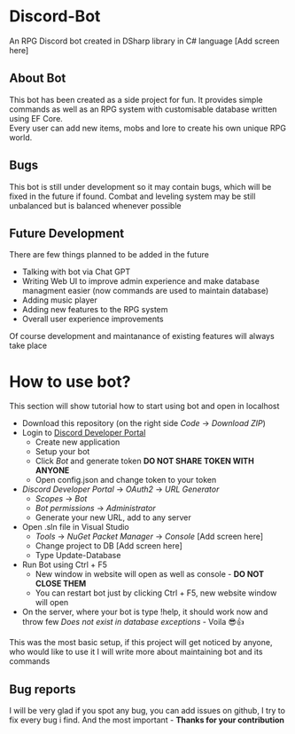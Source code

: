 # Discord-Bot
An RPG Discord bot created in DSharp library in C# language
[Add screen here]

## About Bot
This bot has been created as a side project for fun. It provides simple commands as well as an RPG system with customisable database written using EF Core.  
Every user can add new items, mobs and lore to create his own unique RPG world.

## Bugs
This bot is still under development so it may contain bugs, which will be fixed in the future if found. Combat and leveling system may be still unbalanced but is balanced whenever
possible

## Future Development
There are few things planned to be added in the future
- Talking with bot via Chat GPT
- Writing Web UI to improve admin experience and make database managment easier (now commands are used to maintain database)
- Adding music player 
- Adding new features to the RPG system
- Overall user experience improvements

Of course development and maintanance of existing features will always take place

# How to use bot?
This section will show tutorial how to start using bot and open in localhost
- Download this repository (on the right side *Code* -> *Download ZIP*)
- Login to [Discord Developer Portal](https://discord.com/developers/applications)
  + Create new application
  + Setup your bot
  + Click *Bot* and generate token **DO NOT SHARE TOKEN WITH ANYONE**
  + Open config.json and change token to your token
- *Discord Developer Portal* -> *OAuth2* -> *URL Generator*
  + *Scopes* -> *Bot*
  + *Bot permissions* -> *Administrator*
  + Generate your new URL, add to any server
- Open .sln file in Visual Studio
   + *Tools* -> *NuGet Packet Manager* -> *Console* [Add screen here]
   + Change project to DB [Add screen here]
   + Type Update-Database
- Run Bot using Ctrl + F5
   + New window in website will open as well as console - **DO NOT CLOSE THEM**
   + You can restart bot just by clicking Ctrl + F5, new website window will open
- On the server, where your bot is type !help, it should work now and throw few *Does not exist in database exceptions* - Voila  😎👍

This was the most basic setup, if this project will get noticed by anyone, who would like to use it I will write more about maintaining bot and its commands

## Bug reports
I will be very glad if you spot any bug, you can add issues on github, I try to fix every bug i find. And the most important  - **Thanks for your contribution**
